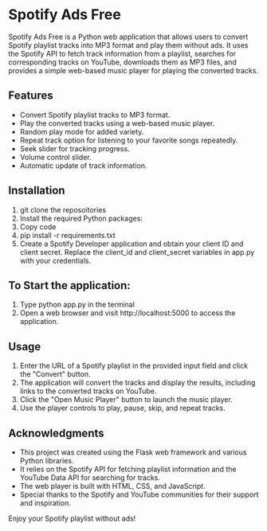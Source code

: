 # Spotify Ads Free

Spotify Ads Free is a Python web application that allows users to convert Spotify playlist tracks into MP3 format and play them without ads. It uses the Spotify API to fetch track information from a playlist, searches for corresponding tracks on YouTube, downloads them as MP3 files, and provides a simple web-based music player for playing the converted tracks.

## Features

- Convert Spotify playlist tracks to MP3 format.
- Play the converted tracks using a web-based music player.
- Random play mode for added variety.
- Repeat track option for listening to your favorite songs repeatedly.
- Seek slider for tracking progress.
- Volume control slider.
- Automatic update of track information.

## Installation
   1) git clone the reposoitories
   2) Install the required Python packages:
   3) Copy code
   4) pip install -r requirements.txt
   5) Create a Spotify Developer application and obtain your client ID and client secret. Replace the client_id and client_secret variables in app.py with your credentials.

## To Start the application:

  1) Type python app.py in the terminal
  2) Open a web browser and visit http://localhost:5000 to access the application.

## Usage
1) Enter the URL of a Spotify playlist in the provided input field and click the "Convert" button.
2) The application will convert the tracks and display the results, including links to the converted tracks on YouTube.
3) Click the "Open Music Player" button to launch the music player.
4) Use the player controls to play, pause, skip, and repeat tracks.

## Acknowledgments
- This project was created using the Flask web framework and various Python libraries.
- It relies on the Spotify API for fetching playlist information and the YouTube Data API for searching for tracks.
- The web player is built with HTML, CSS, and JavaScript.
- Special thanks to the Spotify and YouTube communities for their support and inspiration.

Enjoy your Spotify playlist without ads!


